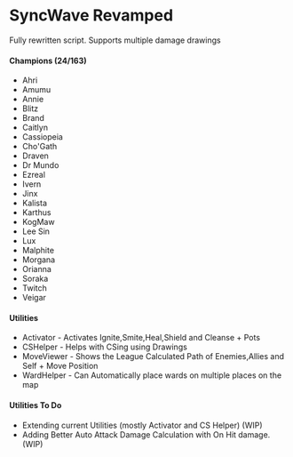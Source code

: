 # SyncWave Revamped
Fully rewritten script. Supports multiple damage drawings

#### Champions (24/163)
- Ahri
- Amumu
- Annie
- Blitz
- Brand
- Caitlyn
- Cassiopeia
- Cho'Gath
- Draven
- Dr Mundo
- Ezreal
- Ivern
- Jinx
- Kalista
- Karthus
- KogMaw
- Lee Sin
- Lux
- Malphite
- Morgana
- Orianna
- Soraka
- Twitch
- Veigar

#### Utilities
- Activator  - Activates Ignite,Smite,Heal,Shield and Cleanse + Pots
- CSHelper   - Helps with CSing using Drawings
- MoveViewer - Shows the League Calculated Path of Enemies,Allies and Self + Move Position
- WardHelper - Can Automatically place wards on multiple places on the map


#### Utilities To Do
- Extending current Utilities (mostly Activator and CS Helper) (WIP)
- Adding Better Auto Attack Damage Calculation with On Hit damage. (WIP)





